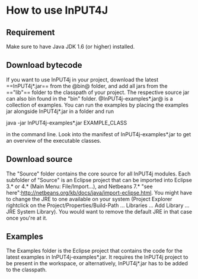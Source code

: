 # How to use InPUT4J

## Requirement
Make sure to have Java JDK 1.6 (or higher) installed.

## Download bytecode

If you want to use InPUT4j in your project, download the latest ==InPUT4j*.jar== from the @bin@ folder, and add all jars from the =="lib"== folder to the classpath of your project.
The respective source jar can also bin found in the "bin" folder. @InPUT4j-examples*.jar@ is a collection of examples. You can run the examples by placing the examples jar alongside InPUT4j*.jar in a folder and run

java -jar InPUT4j-examples*.jar EXAMPLE_CLASS

in the command line. Look into the manifest of InPUT4j-examples*.jar to get an overview of the executable classes.

## Download source

The "Source" folder contains the core source for all InPUT4j modules. Each subfolder of "Source" is an Eclipse project that can be imported into Eclipse 3.* or 4.* (Main Menu: File/Import...), and Netbeans 7.* "see here":http://netbeans.org/kb/docs/java/import-eclipse.html. You might have to change the JRE to one available on your system (Project Explorer rightclick on the Project/Properties/Build-Path ... Libraries ... Add Library ... JRE System Library). You would want to remove the default JRE in that case once you're at it.

## Examples
The Examples folder is the Eclipse project that contains the code for the latest examples in InPUT4j-examples*.jar. It requires the InPUT4j project to be present in the workspace, or alternatively, InPUT4j*.jar has to be added to the classpath.
